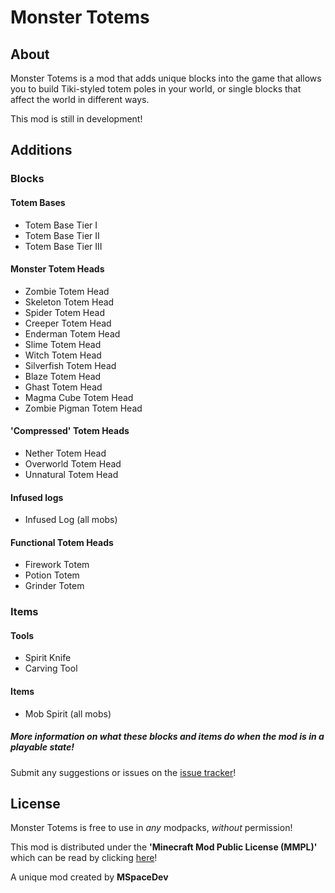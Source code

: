 # Monster Totems

## About
Monster Totems is a mod that adds unique blocks into the game that allows you to build Tiki-styled totem poles in your world, or single blocks that affect the world in different ways.

This mod is still in development!

## Additions
### Blocks
#### Totem Bases
- Totem Base Tier I
- Totem Base Tier II
- Totem Base Tier III

#### Monster Totem Heads
- Zombie Totem Head
- Skeleton Totem Head
- Spider Totem Head
- Creeper Totem Head
- Enderman Totem Head
- Slime Totem Head
- Witch Totem Head
- Silverfish Totem Head
- Blaze Totem Head
- Ghast Totem Head
- Magma Cube Totem Head
- Zombie Pigman Totem Head

#### 'Compressed' Totem Heads
- Nether Totem Head
- Overworld Totem Head
- Unnatural Totem Head

#### Infused logs
- Infused Log (all mobs)

#### Functional Totem Heads
- Firework Totem
- Potion Totem
- Grinder Totem

### Items
#### Tools
- Spirit Knife
- Carving Tool

#### Items
- Mob Spirit (all mobs)

##### More information on what these blocks and items do when the mod is in a playable state!
Submit any suggestions or issues on the [issue tracker](https://github.com/MSpaceDev/MonsterTotems/issues)!

## License
Monster Totems is free to use in _any_ modpacks, _without_ permission!

This mod is distributed under the **'Minecraft Mod Public License (MMPL)'** which can be read by clicking [here](https://github.com/iopleke/MMPLv2/blob/master/LICENSE.md)!

A unique mod created by **MSpaceDev**
